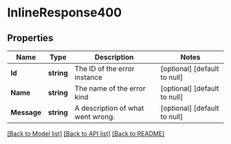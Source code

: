 # InlineResponse400

## Properties
Name | Type | Description | Notes
------------ | ------------- | ------------- | -------------
**Id** | **string** | The ID of the error instance | [optional] [default to null]
**Name** | **string** | The name of the error kind | [optional] [default to null]
**Message** | **string** | A description of what went wrong. | [optional] [default to null]

[[Back to Model list]](../README.md#documentation-for-models) [[Back to API list]](../README.md#documentation-for-api-endpoints) [[Back to README]](../README.md)

